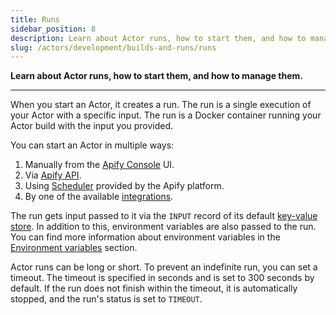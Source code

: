 ```yaml
---
title: Runs
sidebar_position: 8
description: Learn about Actor runs, how to start them, and how to manage them.
slug: /actors/development/builds-and-runs/runs
---
```


**Learn about Actor runs, how to start them, and how to manage them.**

---

When you start an Actor, it creates a run. The run is a single execution of your Actor with a specific input. The run is a Docker container running your Actor build with the input you provided.

You can start an Actor in multiple ways:

1. Manually from the [Apify Console](https://my.apify.com/actors) UI.
2. Via [Apify API](https://docs.apify.com/api/v2#/reference/actors/run-collection/run-actor).
3. Using [Scheduler](../../../schedules.md) provided by the Apify platform.
4. By one of the available [integrations](../../../integrations/index.mdx).

The run gets input passed to it via the `INPUT` record of its default [key-value store](../../../storage/key_value_store.md). In addition to this, environment variables are also passed to the run. You can find more information about environment variables in the [Environment variables](../programming_interface/environment_variables.md) section.

Actor runs can be long or short. To prevent an indefinite run, you can set a timeout. The timeout is specified in seconds and is set to 300 seconds by default. If the run does not finish within the timeout, it is automatically stopped, and the run's status is set to `TIMEOUT`.

